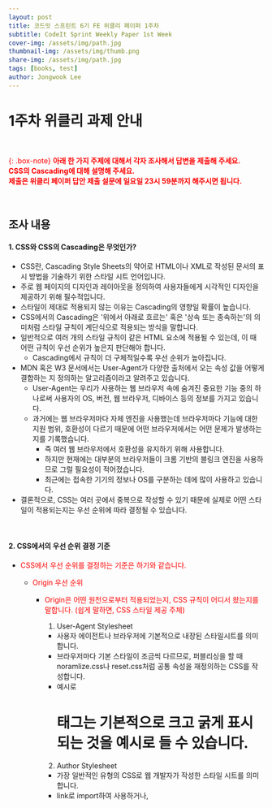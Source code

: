 ```yaml
---
layout: post
title: 코드잇 스프린트 6기 FE 위클리 페이퍼 1주차
subtitle: CodeIt Sprint Weekly Paper 1st Week
cover-img: /assets/img/path.jpg
thumbnail-img: /assets/img/thumb.png
share-img: /assets/img/path.jpg
tags: [books, test]
author: Jongwook Lee
---
```


# 1주차 위클리 과제 안내

<br>

{: .box-note}
**아래 한 가지 주제에 대해서 각자 조사해서 답변을 제출해 주세요.**<br>
**CSS의 Cascading에 대해 설명해 주세요.**<br>
**제출은 위클리 페이퍼 답안 제출 설문에 일요일 23시 59분까지 해주시면 됩니다.**<br>


<br>

## 조사 내용

#### 1. CSS와 CSS의 Cascading은 무엇인가?

- CSS란, Cascading Style Sheets의 약어로 HTML이나 XML로 작성된 문서의 표시 방법을 기술하기 위한 스타일 시트 언어입니다.
- 주로 웹 페이지의 디자인과 레이아웃을 정의하여 사용자들에게 시각적인 디자인을 제공하기 위해 필수적입니다.
- 스타일이 제대로 적용되지 않는 이유는 Cascading의 영향일 확률이 높습니다.
- CSS에서의 Cascading은 '위에서 아래로 흐르는' 혹은 '상속 또는 종속하는'의 의미처럼 스타일 규칙이 계단식으로 적용되는 방식을 말합니다.
- 일반적으로 여러 개의 스타일 규칙이 같은 HTML 요소에 적용될 수 있는데, 이 때 어떤 규칙이 우선 순위가 높은지 판단해야 합니다.
  - Cascading에서 규칙이 더 구체적일수록 우선 순위가 높아집니다.
- MDN 혹은 W3 문서에서는 User-Agent가 다양한 출처에서 오는 속성 값을 어떻게 결합하는 지 정의하는 알고리즘이라고 알려주고 있습니다.
  - User-Agent는 우리가 사용하는 웹 브라우저 속에 숨겨진 중요한 기능 중의 하나로써 사용자의 OS, 버전, 웹 브라우저, 디바이스 등의 정보를 가지고 있습니다.
  - 과거에는 웹 브라우저마다 자체 엔진을 사용했는데 브라우저마다 기능에 대한 지원 범위, 호환성이 다르기 때문에 어떤 브라우저에서는 어떤 문제가 발생하는 지를 기록했습니다.
    - 즉 여러 웹 브라우저에서 호환성을 유지하기 위해 사용합니다.
    - 하지만 현재에는 대부분의 브라우저들이 크롬 기반의 블링크 엔진을 사용하므로 그럴 필요성이 적어졌습니다.
    - 최근에는 접속한 기기의 정보나 OS를 구분하는 데에 많이 사용하고 있습니다.
- 결론적으로, CSS는 여러 곳에서 중복으로 작성할 수 있기 때문에 실제로 어떤 스타일이 적용되는지는 우선 순위에 따라 결정될 수 있습니다.
  
<br>

#### 2. CSS에서의 우선 순위 결정 기준

- CSS에서 우선 순위를 결정하는 기준은 하기와 같습니다.
  - Origin 우선 순위
    - Origin은 어떤 원천으로부터 적용되었는지, CSS 규칙이 어디서 왔는지를 말합니다. (쉽게 말하면, CSS 스타일 제공 주체)
      1.  User-Agent Stylesheet
        - 사용자 에이전트나 브라우저에 기본적으로 내장된 스타일시트를 의미합니다.
        - 브라우저마다 기본 스타일이 조금씩 다르므로, 퍼블리싱을 할 때 noramlize.css나 reset.css처럼 공통 속성을 재정의하는 CSS를 작성합니다.
        - 예시로 <h1> 태그는 기본적으로 크고 굵게 표시되는 것을 예시로 들 수 있습니다.
      2. Author Stylesheet
        - 가장 일반적인 유형의 CSS로 웹 개발자가 작성한 스타일 시트를 의미합니다.
        - link로 import하여 사용하거나, <style> 블록에서 사용하거나, 인라인 스타일로 작성된 스타일시트를 모두 포함합니다.
        - 개발자가 웹사이트에서 <h1>태그에 color:blue 속성을 지정해놓았다면 해당 사이트에서 <h1>태그의 색상은 파란색으로 표시됩니다.
      3. User Stylesheet
        - 개발자가 아닌 웹사이트 사용자가 설정하는 스타일시트를 의미합니다.
        - 일부 사용자는 시각적 불편을 줄이기 위한 목적 등으로 자신만의 스타일시트를 브라우저에 적용할 수 있습니다.

    - Origin에 따른 일반적인 CSS 우선 순위는 하기와 같습니다.<br>
      **Author Stylesheet > User Stylesheet > User Agent Stylesheet (왼쪽 기준으로 우선 순위가 높음)**<br>

    - 만일 !important가 포함된 속성이라면 우선 순위는 하기와 같아집니다.<br>
      **User Agent Stylesheet > User Stylesheet > Author Stylesheet (왼쪽 기준으로 우선 순위가 높음)**<br>

  - 참조 이미지
    ![](/assets/img/w1/img_01.png)
    ![](/assets/img/w1/img_02.png)

  - Author Style 우선 순위
    - Author Stylesheet에서 작성할 수 있는 종류는 하기와 같습니다.
      1. 인라인 스타일(inline 스타일)
        - HTML 요소 내에 직접 적용된 스타일을 의미합니다.
          `<div style="color: red;">This is an inline style.</div>`
        
      2. 내부 스타일(internal/embedded style)
        - HTML 문서 내 `<head>` 섹션의 `<style>` 태그 내에 정의된 스타일을 의미합니다.
          `<style> .example { color: blue; } </style>`
        
      3. 외부 스타일(external style)
        - 외부 CSS 파일에 정의된 스타일을 의미합니다.
        - HTML 문서에서는 `<link>` 태그를 사용하여 외부 스타일 시트를 사용가능합니다.
          `<link rel="stylesheet" href="styles.css">`
          
        - Author Style 적용 방식에서의 우선 순위는 하기와 같습니다.
        **인라인 스타일 > 내부 스타일 > 외부 스타일 (왼쪽 기준으로 우선 순위가 높음)**


  - Specificity 우선순위
    - CSS 선택자의 특정성에 따라 결정됩니다.
      1. id 카테고리
         - id 선택자 (`#id`)

      2. class 카테고리
         - class 선택자 (`.class`)
         - 속성 선택자 (`[type="text"]`, `[title|="first"]`)
         - 의사 클래스 (`:hover`, `checked`, `:nth-child(2n)`)

      3. type 카테고리
         - HTML 요소 선택자 (`p`, `h1`, `span`)
         - 의사요소 (`::before`, `::placeholder`)

      4. 우선 순위에 영향을 미치지 않는 것들
         - 하기 선택자들은 스타일에 적용되지만 Casading 우선 순위에는 영향을 미치지 않습니다.
           - 전체 선택자 (`*` : Asterisk)
           - `:where()` 의사 클래스

    - Specificity 우선 순위는 하기와 같습니다.
    - id 카테고리 > class 카테고리 > type 카테고리 (왼쪽 기준으로 우선 순위가 높음)
    - 위의 카테고리에 의거하여 최종 우선 순위는 카테고리별 점수가 결합하여 결정됩니다.
    - MDN 문서의 설명에는 0-0-0와 같은 형식으로 점수를 부여합니다.
      ~~~
      #id {
        color: blue; /_ category 1. 1-0-0 _/
      }
      .class {
        color: yellow; /_ category 2. 0-1-0 _/
      }
      p {
        color: red; /_ category 3. 0-0-1 _/
      } \* {
        color: gray; /_ category 4. 0-0-0 _/
      }
      ~~~
      
      ~~~
      <p id="id" class="class">👋 Hello World!</p>
      ~~~
      
  - 작성 순서에 따른 우선 순위 - 아래에 있을수록 우선 순위는 높아집니다.
      ~~~
      .class {
        font-size: 12px;
        font-weight: 700;
        font-family: Pretendard;
        color: blue;
        color: red; /_ 나중에 작성된 red color가 적용됨 _/
      }
      ~~~

      
  <br>
  
  #### 3. 결론

  - 결과적으로 CSS는 스타일을 적용하는 과정에서 Casading 알고리즘을 사용하여 스타일 규칙의 우선 순위를 결정합니다.
  - 우선 순위를 판단하는 기준은 Origin, Specification, 스타일 적용 방법 등을 고려하여 우선 순위를 결정합니다.
  - 캐스캐이딩의 과정은 하기와 같은 진행됩니다.
    1.  스타일 규칙과 요소가 매치되었는지를 검사하여 해당 요소와 관련된 스타일 속성만 선별합니다.
    2.  Origin 및 !import 속성에 따른 우선 순위를 비교합니다.
      - User Agent vs. Author vs. User Stylesheet 간 우선 순위를 판단합니다. (이 때, Important 속성 사용 여부에 따라 우선 순위가 달라질 수 있습니다.)
    3.  Author Style 우선 순위에 따른 우선 순위를 비교합니다.
      - 인라인 -> 내부 -> 외부 간의 우선 순위를 판단합니다.
    4.  Specification 우선 순위
      - #id -> .class -> type 카테고리 순으로 우선 순위를 판단합니다.
      - 작성 순서에 따라 판단합니다.
      - 같은 요소에 동일한 속성이 선언되었을 경우, 나중에 선언된 스타일이 최종적으로 적용됩니다.
  - !important 속성이 적용된 스타일은 가장 우선 순위가 높습니다.
  - 이 때, !important 속성은 우선 순위를 최상위로 변경하므로 많이 사용할수록 디버깅을 복잡하게 만들어 코드의 유지보수를 어렵게 할 수 있으므로 지양하는 것을 권장합니다.

      ~~~
      #hello {
      color: blue;
      font-size: 50px;
      }
      p.contents {
      color: gray;
      font-size: 20px;
      background-color: pink;
      }

          .highlight {
          background-color: yellow;
          }
      ~~~

      ~~~
      <p class="contents" id="hello">hello</p>
      <p class="contents"> this is css</p>
      <p class="contents">my awesome css</p>
      <p class="contents">lets go</p>
      ~~~
  - 참조 이미지
    ![](/assets/img/w1/img_03.png)  

  <br>

  #### 4. W3에서의 정의 내용

  - CSS Cascade란 다른 소스들로부터 발생될 수 있는 적절한 값을 User-Agent (브라우저)가 혼합할 지 알려주는 알고리즘입니다.
    - Cascade는 순서 없이 주어진 HTML 요소나 주어진 속성들이 선언된 값들을 특정한 조건과 Cascade된 값을 통해 우선 순위를 결정하여 정렬합니다.

  <br>

  #### 5. 참조

  | Features      | Links                                                  |
  | :------------ | :----------------------------------------------------- |
  | W3 공식 문서  | [링크로 이동](https://www.w3.org/TR/css-cascade-5/#cascading) |
  | 참조 블로그 1 | [링크로 이동](https://makinghome.tistory.com/67)              |
  | 참조 블로그 2 | [링크로 이동](https://ttaerrim.tistory.com/60)                |
